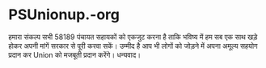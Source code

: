 # PSUnionup.-org
हमारा संकल्प सभी 58189 पंचायत सहायकों को एकजुट करना है ताकि भविष्य में हम सब एक साथ खड़े होकर अपनी मांगें सरकार से पूरी करवा सकें। उम्मीद है आप भी लोगों को जोड़ने में अपना अमूल्य सहयोग प्रदान कर Union को मजबूती प्रदान करेंगे। धन्यवाद।
